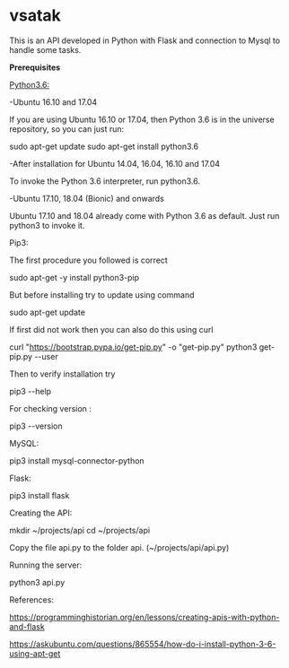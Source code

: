 # vsatak
This is an API developed in Python with Flask and connection to Mysql to handle some tasks.


<b>Prerequisites</b>



<u>Python3.6:</u>

-Ubuntu 16.10 and 17.04

  If you are using Ubuntu 16.10 or 17.04, then Python 3.6 is in the universe repository, so you can just run:

  sudo apt-get update
  sudo apt-get install python3.6

-After installation for Ubuntu 14.04, 16.04, 16.10 and 17.04

  To invoke the Python 3.6 interpreter, run python3.6.
 
-Ubuntu 17.10, 18.04 (Bionic) and onwards

  Ubuntu 17.10 and 18.04 already come with Python 3.6 as default. Just run python3 to invoke it.



Pip3:

The first procedure you followed is correct

sudo apt-get -y install python3-pip

But before installing try to update using command

sudo apt-get update

If first did not work then you can also do this using curl

curl "https://bootstrap.pypa.io/get-pip.py" -o "get-pip.py"
python3 get-pip.py --user

Then to verify installation try

pip3 --help 

For checking version :

pip3 --version 



MySQL:

pip3 install mysql-connector-python



Flask:

pip3 install flask



Creating the API:

mkdir ~/projects/api
cd ~/projects/api

Copy the file api.py to the folder api. (~/projects/api/api.py)



Running the server:

python3 api.py




References:

https://programminghistorian.org/en/lessons/creating-apis-with-python-and-flask

https://askubuntu.com/questions/865554/how-do-i-install-python-3-6-using-apt-get

















 
 
